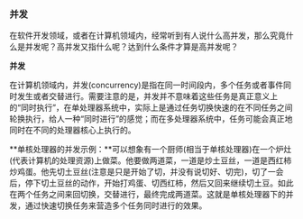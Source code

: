 ### 并发

在软件开发领域，或者在计算机领域内，经常听到有人说什么高并发，那么究竟什么是并发呢？高并发又指什么呢？达到什么条件才算是高并发呢？

**并发**

在计算机领域内，并发(concurrency)是指在同一时间段内，多个任务或者事件同时发生或者交替进行。需要注意的是，并发并不意味着这些任务是真正意义上的“同时执行”，在单处理器系统中，实际上是通过任务切换快速的在不同任务之间轮换执行，给人一种“同时进行”的感觉；而在多处理器系统中，任务可能会真正地同时在不同的处理器核心上执行的。

**单核处理器的并发示例：**可以想象有一个厨师(相当于单核处理器)在一个炉灶(代表计算机的处理资源)上做菜。他要做两道菜，一道是炒土豆丝，一道是西红柿炒鸡蛋。他先切土豆丝(注意是只是开始了切，并没有说切好、切完)，切了一会后，停下切土豆丝的动作，开始打鸡蛋、切西红柿，然后又回来继续切土豆。如此在两个任务之间来回切换，交替进行，最终完成两道菜。这就是单核处理器下的并发，通过快速切换任务来营造多个任务同时进行的效果。